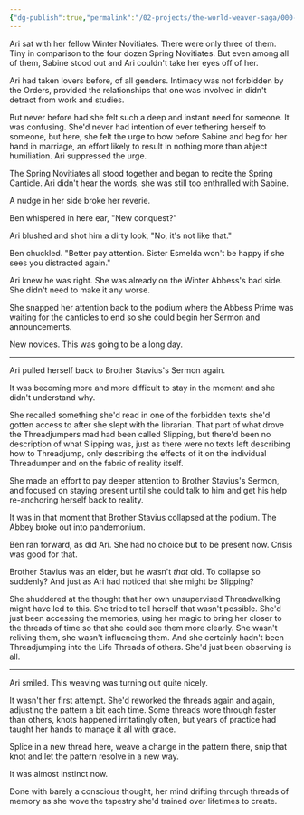 ```yaml
---
{"dg-publish":true,"permalink":"/02-projects/the-world-weaver-saga/000-draft-chapters/episode-3/"}
---
```


Ari sat with her fellow Winter Novitiates.  There were only three of them.  Tiny in comparison to the four dozen Spring Novitiates.  But even among all of them, Sabine stood out and Ari couldn't take her eyes off of her.

Ari had taken lovers before, of all genders.  Intimacy was not forbidden by the Orders, provided the relationships that one was involved in didn't detract from work and studies.  

But never before had she felt such a deep and instant need for someone.  It was confusing.  She'd never had intention of ever tethering herself to someone, but here, she felt the urge to bow before Sabine and beg for her hand in marriage, an effort likely to result in nothing more than abject humiliation. Ari suppressed the urge.

The Spring Novitiates all stood together and began to recite the Spring Canticle.  Ari didn't hear the words, she was still too enthralled with Sabine.

A nudge in her side broke her reverie.

Ben whispered in here ear, "New conquest?"

Ari blushed and shot him a dirty look, "No, it's not like that."

Ben chuckled.  "Better pay attention.  Sister Esmelda won't be happy if she sees you distracted again."

Ari knew he was right.  She was already on the Winter Abbess's bad side.  She didn't need to make it any worse.  

She snapped her attention back to the podium where the Abbess Prime was waiting for the canticles to end so she could begin her Sermon and announcements.

New novices.  This was going to be a long day.

---
Ari pulled herself back to Brother Stavius's Sermon again.  

It was becoming more and more difficult to stay in the moment and she didn't understand why.  

She recalled something she'd read in one of the forbidden texts she'd gotten access to after she slept with the librarian.  That part of what drove the Threadjumpers mad had been called Slipping, but there'd been no description of what Slipping was, just as there were no texts left describing how to Threadjump, only describing the effects of it on the individual Threadumper and on the fabric of reality itself.  

She made an effort to pay deeper attention to Brother Stavius's Sermon, and focused on staying present until she could talk to him and get his help re-anchoring herself back to reality.

It was in that moment that Brother Stavius collapsed at the podium.  The Abbey broke out into pandemonium.

Ben ran forward, as did Ari.  She had no choice but to be present now.  Crisis was good for that. 

Brother Stavius was an elder, but he wasn't *that* old.  To collapse so suddenly?  And just as Ari had noticed that she might be Slipping?  

She shuddered at the thought that her own unsupervised Threadwalking might have led to this.  She tried to tell herself that wasn't possible.  She'd just been accessing the memories, using her magic to bring her closer to the threads of time so that she could see them more clearly.  She wasn't reliving them, she wasn't influencing them.  And she certainly hadn't been Threadjumping into the Life Threads of others.  She'd just been observing is all.

---

Ari smiled.  This weaving was turning out quite nicely.

It wasn't her first attempt.  She'd reworked the threads again and again, adjusting the pattern a bit each time.  Some threads wore through faster than others, knots happened irritatingly often, but years of practice had taught her hands to manage it all with grace.

Splice in a new thread here, weave a change in the pattern there, snip that knot and let the pattern resolve in a new way.

It was almost instinct now. 

Done with barely a conscious thought, her mind drifting through threads of memory as she wove the tapestry she'd trained over lifetimes to create.